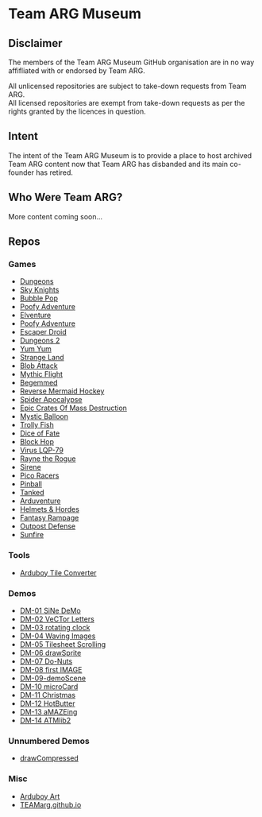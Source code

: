 # Team ARG Museum

## Disclaimer

The members of the Team ARG Museum GitHub organisation are in no way affifliated with or endorsed by Team ARG.  

All unlicensed repositories are subject to take-down requests from Team ARG.  
All licensed repositories are exempt from take-down requests as per the rights granted by the licences in question.  

## Intent

The intent of the Team ARG Museum is to provide a place to host archived Team ARG content now that Team ARG has disbanded and its main co-founder has retired.

## Who Were Team ARG?

More content coming soon...

## Repos

### Games

* [Dungeons](https://github.com/Team-ARG-Museum/ID-10-Dungeons)
* [Sky Knights](https://github.com/Team-ARG-Museum/ID-11-Sky-Knights)
* [Bubble Pop](https://github.com/Team-ARG-Museum/ID-14-Bubble-PoP)
* [Poofy Adventure](https://github.com/Team-ARG-Museum/ID-15-Shadow-Runner)
* [Elventure](https://github.com/Team-ARG-Museum/ID-18-Elventure)
* [Poofy Adventure](https://github.com/Team-ARG-Museum/ID-19-Poofy-Adventure)
* [Escaper Droid](https://github.com/Team-ARG-Museum/ID-20-Escaper-Droid)
* [Dungeons 2](https://github.com/Team-ARG-Museum/ID-21-Dungeons2)
* [Yum Yum](https://github.com/Team-ARG-Museum/ID-22-YUM-YUM)
* [Strange Land](https://github.com/Team-ARG-Museum/ID-27-Strange-Land)
* [Blob Attack](https://github.com/Team-ARG-Museum/ID-28-Blob-Attack)
* [Mythic Flight](https://github.com/Team-ARG-Museum/ID-29-Mythic-Flight)
* [Begemmed](https://github.com/Team-ARG-Museum/ID-30-BEGEMMED)
* [Reverse Mermaid Hockey](https://github.com/Team-ARG-Museum/ID-31-RMH)
* [Spider Apocalypse](https://github.com/Team-ARG-Museum/ID-32-Spider-Apocalypse)
* [Epic Crates Of Mass Destruction](https://github.com/Team-ARG-Museum/ID-33-ECOMD)
* [Mystic Balloon](https://github.com/Team-ARG-Museum/ID-34-Mystic-Balloon)
* [Trolly Fish](https://github.com/Team-ARG-Museum/ID-36-Trolly-Fish)
* [Dice of Fate](https://github.com/Team-ARG-Museum/ID-37-DICE-of-FATE)
* [Block Hop](https://github.com/Team-ARG-Museum/ID-38-Block-Hop)
* [Virus LQP-79](https://github.com/Team-ARG-Museum/ID-40-VIRUS-LQP-79)
* [Rayne the Rogue](https://github.com/Team-ARG-Museum/ID-41-Rayne-the-Rogue)
* [Sirene](https://github.com/Team-ARG-Museum/ID-42-Sirene)
* [Pico Racers](https://github.com/Team-ARG-Museum/ID-43-Pico-Racers)
* [Pinball](https://github.com/Team-ARG-Museum/ID-44-Pinball)
* [Tanked](https://github.com/Team-ARG-Museum/ID-45-Tanked)
* [Arduventure](https://github.com/Team-ARG-Museum/ID-46-Arduventure)
* [Helmets & Hordes](https://github.com/Team-ARG-Museum/ID-47-Helmets-Hordes)
* [Fantasy Rampage](https://github.com/Team-ARG-Museum/ID-48-Fantasy-Rampage)
* [Outpost Defense](https://github.com/Team-ARG-Museum/ID-49-Outpost-Defense)
* [Sunfire](https://github.com/Team-ARG-Museum/ID-50-Sunfire)

### Tools

* [Arduboy Tile Converter](https://github.com/Team-ARG-Museum/arduboy-tile-converter)

### Demos

* [DM-01 SiNe DeMo](https://github.com/Team-ARG-Museum/DM-01-SiNe-DeMo)
* [DM-02 VeCTor Letters](https://github.com/Team-ARG-Museum/DM-02-VeCTor_Letters)
* [DM-03 rotating clock](https://github.com/Team-ARG-Museum/DM-03-rotating-clock)
* [DM-04 Waving Images](https://github.com/Team-ARG-Museum/DM-04-Waving_Images)
* [DM-05 Tilesheet Scrolling](https://github.com/Team-ARG-Museum/DM-05-Tilesheet_Scrolling)
* [DM-06 drawSprite](https://github.com/Team-ARG-Museum/DM-06-drawSprite)
* [DM-07 Do-Nuts](https://github.com/Team-ARG-Museum/DM-07-Do-Nuts)
* [DM-08 first IMAGE](https://github.com/Team-ARG-Museum/DM-08-firstIMAGE)
* [DM-09-demoScene](https://github.com/Team-ARG-Museum/DM-09-demoScene)
* [DM-10 microCard](https://github.com/Team-ARG-Museum/DM-10-microCard)
* [DM-11 Christmas](https://github.com/Team-ARG-Museum/DM-11-Christmas)
* [DM-12 HotButter](https://github.com/Team-ARG-Museum/DM-12-HotButter)
* [DM-13 aMAZEing](https://github.com/Team-ARG-Museum/DM-13-aMAZEing)
* [DM-14 ATMlib2](https://github.com/Team-ARG-Museum/DM-14-ATMlib2)

### Unnumbered Demos

* [drawCompressed](https://github.com/Team-ARG-Museum/drawCompressed)

### Misc

* [Arduboy Art](https://github.com/Team-ARG-Museum/arduboy-art)
* [TEAMarg.github.io](https://github.com/Team-ARG-Museum/TEAMarg.github.io)
